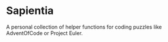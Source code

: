 # Sapientia
A personal collection of helper functions for coding puzzles like AdventOfCode or Project Euler.

